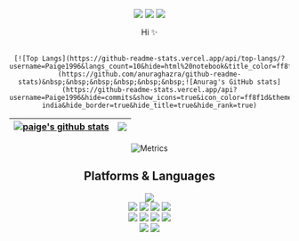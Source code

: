 <div align=center> 
  <p>
  <a href="https://dawnpast12.tistory.com/category/TIL" target="_blank"><img src="https://img.shields.io/badge/Blog-DD0B78?style=flat-square&logo=GitHub%20Sponsors&logoColor=white"/></a>
  <a href="mailto:nmdkims@gmail.com" target="_blank"><img src="https://img.shields.io/badge/nmdkims@gmail.com-EA4335?style=flat-square&logo=Gmail&logoColor=white"/></a>
  <a href="https://www.linkedin.com/in/%ED%9B%88%ED%9D%AC-%EA%B9%80//" target="_blank"><img src="https://img.shields.io/badge/nmdkims-0A66C2?style=flat-square&logo=Linkedin&logoColor=white"/></a>
  
</p>
<p>
  Hi ✨ <br/><br/>
</p>
  
    [![Top Langs](https://github-readme-stats.vercel.app/api/top-langs/?username=Paige1996&langs_count=10&hide=html%20notebook&title_color=ff8f1d&text_color=5ba43c&layout=compact&hide_border=true&card_width=235)](https://github.com/anuraghazra/github-readme-stats)&nbsp;&nbsp;&nbsp;&nbsp;&nbsp;&nbsp;![Anurag's GitHub stats](https://github-readme-stats.vercel.app/api?username=Paige1996&hide=commits&show_icons=true&icon_color=ff8f1d&theme=flag-india&hide_border=true&hide_title=true&hide_rank=true)
  
  

| <a href="https://github.com/Paige1996/github-readme-stats"><img align="center" src="https://github-readme-stats.vercel.app/api?username=Paige1996&show_icons=true&include_all_commits=true&theme=buefy&hide_border=true" alt="paige's github stats" /></a> | <a href="https://github.com/Paige1996/github-readme-stats"><img align="center" src="https://github-readme-stats.vercel.app/api/top-langs/?username=Paige1996&layout=compact&theme=buefy&hide_border=true" /></a> |
| ------------- | ------------- |
  
  

![Metrics](https://metrics.lecoq.io/Paige1996?template=classic&base.header=0&base.activity=0&base.community=0&base.repositories=0&base.metadata=0&isocalendar=1&people=1&lines=1&isocalendar.duration=full-year&people.limit=24&people.size=28&people.types=followers%2C%20following&people.identicons=false&people.shuffle=false&config.timezone=Asia%2FSeoul)
  ## Platforms & Languages
<p>
  <img src="https://img.shields.io/badge/python-3776AB?style=for-the-badge&logo=python&logoColor=white">
  <br>
    <img src="https://img.shields.io/badge/html5-E34F26?style=for-the-badge&logo=html5&logoColor=white">
  <img src="https://img.shields.io/badge/css-1572B6?style=for-the-badge&logo=css3&logoColor=white">
  <img src="https://img.shields.io/badge/javascript-F7DF1E?style=for-the-badge&logo=javascript&logoColor=black">
  <img src="https://img.shields.io/badge/jquery-0769AD?style=for-the-badge&logo=jquery&logoColor=white">
  <br>
     <img src="https://img.shields.io/badge/mongoDB-47A248?style=for-the-badge&logo=MongoDB&logoColor=white">
    <img src="https://img.shields.io/badge/django-092E20?style=for-the-badge&logo=django&logoColor=white">
  <img src="https://img.shields.io/badge/flask-000000?style=for-the-badge&logo=flask&logoColor=white">
      <img src="https://img.shields.io/badge/bootstrap-7952B3?style=for-the-badge&logo=bootstrap&logoColor=white">
  <br>

  <img src="https://img.shields.io/badge/github-181717?style=for-the-badge&logo=github&logoColor=white">
  <img src="https://img.shields.io/badge/git-F05032?style=for-the-badge&logo=git&logoColor=white">
</p>
</div>
</div>
